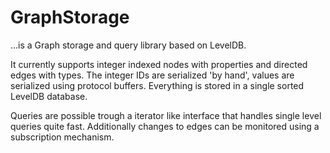 # GraphStorage

…is a Graph storage and query library based on LevelDB.

It currently supports integer indexed nodes with properties and directed edges with types. The integer IDs are serialized 'by hand', values are serialized using protocol buffers. Everything is stored in a single sorted LevelDB database.

Queries are possible trough a iterator like interface that handles single level queries quite fast. Additionally changes to edges can be monitored using a subscription mechanism.
